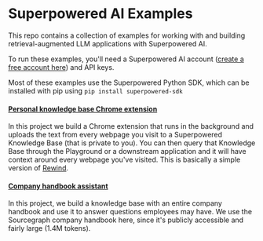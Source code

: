 # Superpowered AI Examples

This repo contains a collection of examples for working with and building retrieval-augmented LLM applications with Superpowered AI.

To run these examples, you'll need a Superpowered AI account ([create a free account here](https://superpowered.ai)) and API keys.

Most of these examples use the Superpowered Python SDK, which can be installed with pip using `pip install superpowered-sdk`

#### [Personal knowledge base Chrome extension](consumer/personal-kb-chrome-extension)
In this project we build a Chrome extension that runs in the background and uploads the text from every webpage you visit to a Superpowered Knowledge Base (that is private to you). You can then query that Knowledge Base through the Playground or a downstream application and it will have context around every webpage you've visited. This is basically a simple version of [Rewind](https://rewind.ai).

#### [Company handbook assistant](employee-productivity/company-handbook-assistant)
In this project, we build a knowledge base with an entire company handbook and use it to answer questions employees may have. We use the Sourcegraph company handbook here, since it's publicly accessible and fairly large (1.4M tokens).